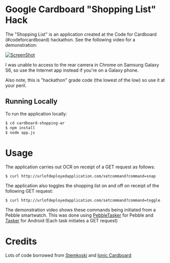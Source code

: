 # Google Cardboard "Shopping List" Hack

The "Shopping List" is an application created at the Code for Cardboard (#codeforcardboard) hackathon. See the following video for a demonstration:

[![ScreenShot](https://i.ytimg.com/vi_webp/Vyf4HoYIlYM/mqdefault.webp)](https://youtu.be/Vyf4HoYIlYM)

I was unable to access to the rear camera in Chrome on Samsung Galaxy S6, so use the Internet app instead if you're on a Galaxy phone.

Also note, this is "hackathon" grade code (the lowest of the low) so use it at your peril.

## Running Locally

To run the application locally:

```sh
$ cd cardboard-shopping-ar
$ npm install
$ node app.js
```

# Usage

The application carries out OCR on receipt of a GET request as follows:  

```
$ curl http://urlofdeployedapplication.com/setcommand?command=snap
```
The application also toggles the shopping list on and off on receipt of the following GET request:

```
$ curl http://urlofdeployedapplication.com/setcommand?command=toggle
```

The demonstration video shows these commands being initiated from a Pebble smartwatch. This was done using [PebbleTasker](https://play.google.com/store/apps/details?id=com.kodek.pebbletasker&hl=en_GB) for Pebble and [Tasker](https://play.google.com/store/apps/details?id=net.dinglisch.android.taskerm&hl=en_GB) for Android (Each task initiates a GET request)

# Credits

Lots of code borrowed from [Stemkoski](https://github.com/stemkoski/three.js) and [Ionic Cardboard](https://github.com/driftyco/ionic-starter-cardboard)
